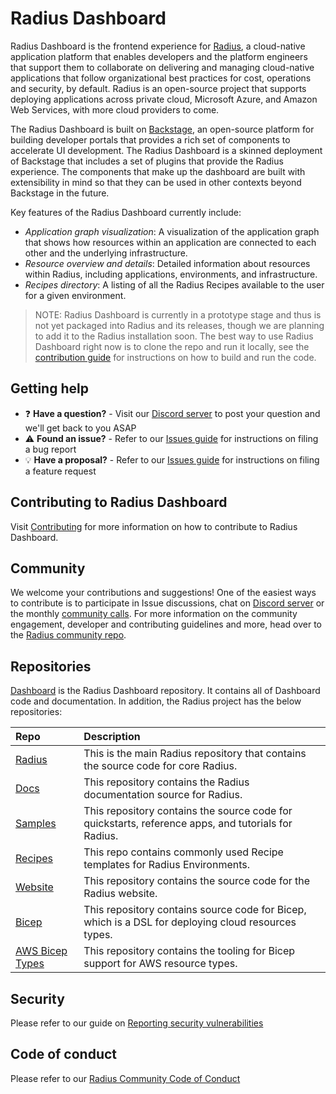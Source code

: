 # Radius Dashboard

Radius Dashboard is the frontend experience for [Radius](https://github.com/radius-project/radius), a cloud-native application platform that enables developers and the platform engineers that support them to collaborate on delivering and managing cloud-native applications that follow organizational best practices for cost, operations and security, by default. Radius is an open-source project that supports deploying applications across private cloud, Microsoft Azure, and Amazon Web Services, with more cloud providers to come.

The Radius Dashboard is built on [Backstage](https://backstage.io/), an open-source platform for building developer portals that provides a rich set of components to accelerate UI development. The Radius Dashboard is a skinned deployment of Backstage that includes a set of plugins that provide the Radius experience. The components that make up the dashboard are built with extensibility in mind so that they can be used in other contexts beyond Backstage in the future.

Key features of the Radius Dashboard currently include:

- _Application graph visualization_: A visualization of the application graph that shows how resources within an application are connected to each other and the underlying infrastructure.
- _Resource overview and details_: Detailed information about resources within Radius, including applications, environments, and infrastructure.
- _Recipes directory_: A listing of all the Radius Recipes available to the user for a given environment.

> NOTE: Radius Dashboard is currently in a prototype stage and thus is not yet packaged into Radius and its releases, though we are planning to add it to the Radius installation soon. The best way to use Radius Dashboard right now is to clone the repo and run it locally, see the [contribution guide](./CONTRIBUTING.md) for instructions on how to build and run the code.

## Getting help

- ❓ **Have a question?** - Visit our [Discord server](https://discord.gg/SRG3ePMKNy) to post your question and we'll get back to you ASAP
- ⚠️ **Found an issue?** - Refer to our [Issues guide](docs/contributing/contributing-issues) for instructions on filing a bug report
- 💡 **Have a proposal?** - Refer to our [Issues guide](docs/contributing/contributing-issues) for instructions on filing a feature request

## Contributing to Radius Dashboard

Visit [Contributing](./CONTRIBUTING.md) for more information on how to contribute to Radius Dashboard.

## Community

We welcome your contributions and suggestions! One of the easiest ways to contribute is to participate in Issue discussions, chat on [Discord server](https://discord.gg/SRG3ePMKNy) or the monthly [community calls](#community-calls). For more information on the community engagement, developer and contributing guidelines and more, head over to the [Radius community repo](https://github.com/radius-project/community).

## Repositories

[Dashboard](https://github.com/radius-project/dashboard) is the Radius Dashboard repository. It contains all of Dashboard code and documentation. In addition, the Radius project has the below repositories:

| Repo                                                                 | Description                                                                                         |
| :------------------------------------------------------------------- | :-------------------------------------------------------------------------------------------------- |
| [Radius](https://github.com/radius-project/radius)                   | This is the main Radius repository that contains the source code for core Radius.                   |
| [Docs](https://github.com/radius-project/docs)                       | This repository contains the Radius documentation source for Radius.                                |
| [Samples](https://github.com/radius-project/samples)                 | This repository contains the source code for quickstarts, reference apps, and tutorials for Radius. |
| [Recipes](https://github.com/radius-project/recipes)                 | This repo contains commonly used Recipe templates for Radius Environments.                          |
| [Website](https://github.com/radius-project/website)                 | This repository contains the source code for the Radius website.                                    |
| [Bicep](https://github.com/radius-project/bicep)                     | This repository contains source code for Bicep, which is a DSL for deploying cloud resources types. |
| [AWS Bicep Types](https://github.com/radius-project/bicep-types-aws) | This repository contains the tooling for Bicep support for AWS resource types.                      |

## Security

Please refer to our guide on [Reporting security vulnerabilities](SECURITY.md)

## Code of conduct

Please refer to our [Radius Community Code of Conduct](https://github.com/radius-project/community/blob/main/CODE-OF-CONDUCT.md)
